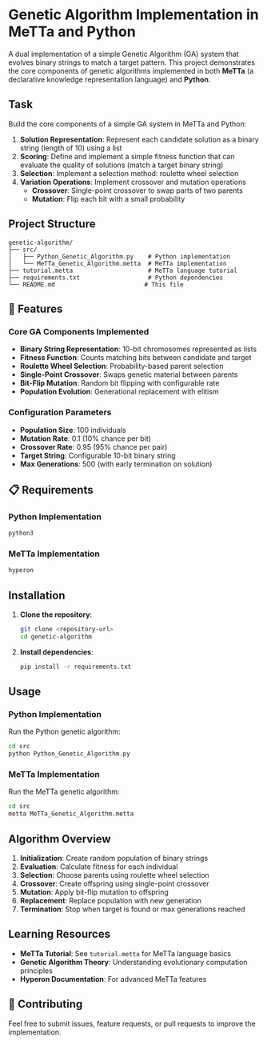 # Genetic Algorithm Implementation in MeTTa and Python

A dual implementation of a simple Genetic Algorithm (GA) system that evolves binary strings to match a target pattern. This project demonstrates the core components of genetic algorithms implemented in both **MeTTa** (a declarative knowledge representation language) and **Python**.

## Task

Build the core components of a simple GA system in MeTTa and Python:

1. **Solution Representation**: Represent each candidate solution as a binary string (length of 10) using a list
2. **Scoring**: Define and implement a simple fitness function that can evaluate the quality of solutions (match a target binary string)
3. **Selection**: Implement a selection method: roulette wheel selection
4. **Variation Operations**: Implement crossover and mutation operations
   - **Crossover**: Single-point crossover to swap parts of two parents
   - **Mutation**: Flip each bit with a small probability

## Project Structure

```
genetic-algorithm/
├── src/
│   ├── Python_Genetic_Algorithm.py    # Python implementation
│   └── MeTTa_Genetic_Algorithm.metta  # MeTTa implementation
├── tutorial.metta                     # MeTTa language tutorial
├── requirements.txt                   # Python dependencies
└── README.md                         # This file
```

## 🚀 Features

### Core GA Components Implemented

- **Binary String Representation**: 10-bit chromosomes represented as lists
- **Fitness Function**: Counts matching bits between candidate and target
- **Roulette Wheel Selection**: Probability-based parent selection
- **Single-Point Crossover**: Swaps genetic material between parents
- **Bit-Flip Mutation**: Random bit flipping with configurable rate
- **Population Evolution**: Generational replacement with elitism

### Configuration Parameters

- **Population Size**: 100 individuals
- **Mutation Rate**: 0.1 (10% chance per bit)
- **Crossover Rate**: 0.95 (95% chance per pair)
- **Target String**: Configurable 10-bit binary string
- **Max Generations**: 500 (with early termination on solution)

## 📋 Requirements

### Python Implementation
```bash
python3
```

### MeTTa Implementation
```bash
hyperon
```

## Installation

1. **Clone the repository**:
   ```bash
   git clone <repository-url>
   cd genetic-algorithm
   ```

2. **Install dependencies**:
   ```bash
   pip install -r requirements.txt
   ```

## Usage

### Python Implementation

Run the Python genetic algorithm:

```bash
cd src
python Python_Genetic_Algorithm.py
```


### MeTTa Implementation

Run the MeTTa genetic algorithm:

```bash
cd src
metta MeTTa_Genetic_Algorithm.metta
```

## Algorithm Overview

1. **Initialization**: Create random population of binary strings
2. **Evaluation**: Calculate fitness for each individual
3. **Selection**: Choose parents using roulette wheel selection
4. **Crossover**: Create offspring using single-point crossover
5. **Mutation**: Apply bit-flip mutation to offspring
6. **Replacement**: Replace population with new generation
7. **Termination**: Stop when target is found or max generations reached

## Learning Resources

- **MeTTa Tutorial**: See `tutorial.metta` for MeTTa language basics
- **Genetic Algorithm Theory**: Understanding evolutionary computation principles
- **Hyperon Documentation**: For advanced MeTTa features

## 🤝 Contributing

Feel free to submit issues, feature requests, or pull requests to improve the implementation.
